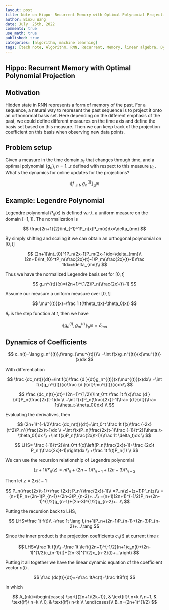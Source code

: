 ```yaml
---
layout: post
title: Note on Hippo- Recurrent Memory with Optimal Polynomial Projection
author: Binxu Wang
date: July  25th, 2022 
comments: true
use_math: true
published: true
categories: [algorithm, machine learning]
tags: [tech note, Algorithm, RNN, Recurrent, Memory, linear algebra, Dynamic System, Sequence Model]
---
```


## Hippo: Recurrent Memory with Optimal Polynomial Projection

## Motivation

Hidden state in RNN represents a form of memory of the past. For a sequence, a natural way to represent the past sequence is to project it onto an orthonormal basis set. Here depending on the different emphasis of the past, we could define different measures on the time axis and define the basis set based on this measure. Then we can keep track of the projection coefficient on this basis when observing new data points. 

## Problem setup

Given a measure in the time domain $\mu_t$ that changes through time, and a optimal polynomial $\{g_n\},n=1...t$ defined with respect to this measure $\mu_t$ . What's the dynamics for online updates for the projections?

$$
\lang f_{\leq t},g_n^{(t)}\rang_{\mu^{(t)}}
$$

## Example: Legendre Polynomial

Legendre polynomial $P_n(x)$ is defined w.r.t. a uniform measure on the domain $[-1,1]$. The normalization is 

$$
\frac{2n+1}{2}\int_{-1}^1P_n(x)P_m(x)dx=\delta_{mn}
$$

By simply shifting and scaling it we can obtain an orthogonal polynomial on $[0,t]$

$$
(2n+1)\int_{0}^1P_n(2x-1)P_m(2x-1)dx=\delta_{mn}\\
(2n+1)\int_{0}^tP_n(\frac{2x}{t}-1)P_m(\frac{2x}{t}-1)\frac 1tdx=\delta_{mn}\\
$$

Thus we have the normalized Legendre basis set for $[0,t]$

$$
g_n^{(t)}(x)=(2n+1)^{1/2}P_n(\frac{2x}{t}-1)
$$

Assume our measure a uniform measure over $[0,t]$

$$
\mu^{(t)}(x)=\frac 1 t(\theta_t(x)-\theta_0(x))
$$

$\theta_t$ is the step function at $t$, then we have 

$$
\lang g_n^{(t)},g_m^{(t)}\rang_{\mu^{(t)}}=\delta_{mn}
$$


## Dynamics of Coefficients

$$
c_n(t)=\lang g_n^{(t)},f\rang_{\mu^{(t)}}\\
=\int f(x)g_n^{(t)}(x)\mu^{(t)}(x)dx
$$

With differentiation 

$$
\frac {dc_n(t)}{dt}=\int f(x)\frac {d }{dt}g_n^{(t)}(x)\mu^{(t)}(x)dx\\
+\int f(x)g_n^{(t)}(x)\frac {d }{dt}\mu^{(t)}(x)dx\\
$$

$$
\frac {dc_n(t)}{dt}=(2n+1)^{1/2}[\int_0^t \frac 1t f(x)\frac {d }{dt}P_n(\frac{2x}t-1)dx \\
+\int f(x)P_n(\frac{2x}t-1)\frac {d }{dt}(\frac 1t(\theta_t-\theta_0))dx] \\
$$

Evaluating the derivatives, then 

$$
(2n+1)^{-1/2}\frac {dc_n(t)}{dt}=\int_0^t \frac 1t f(x)\frac {-2x}{t^2}P_n'(\frac{2x}t-1)dx \\
+\int f(x)P_n(\frac{2x}t-1)\frac {-1}{t^2}(\theta_t-\theta_0))dx \\
+\int f(x)P_n(\frac{2x}t-1)(\frac 1t \delta_t)dx \\
$$

$$
LHS=
\frac {-1}{t^2}\int_0^t f(x)\left(P_n(\frac{2x}t-1)+\frac {2x}t P_n'(\frac{2x}t-1)\right)dx \\
+\frac 1t f(t)P_n(1) \\
$$

We can use the recursion relationship of Legendre polynomial

$$
(z+1)P'_n(z)=nP_n+(2n-1)P_{n-1}+(2n-3)P_{n-2}
$$

Then let $z=2x/t-1$

$$
P_n(\frac{2x}t-1)+\frac {2x}t P_n'(\frac{2x}t-1)\\
=P_n(z)+(z+1)P'_n(z)\\
=(n+1)P_n+(2n-1)P_{n-1}+(2n-3)P_{n-2}+...\\
=(n+1)(2n+1)^{-1/2}P_n+(2n-1)^{1/2}g_{n-1}+(2n-3)^{1/2}g_{n-2}+...\\
$$

Putting the recursion back to LHS, 

$$
LHS=\frac 1t f(t)\\
-\frac 1t \lang f,(n+1)P_n+(2n-1)P_{n-1}+(2n-3)P_{n-2}+...\rang
$$

Since the inner product is the projection coefficients $c_n(t)$ at current time $t$ 

$$
LHS=\frac 1t f(t)\\
-\frac 1t \left((2n+1)^{-1/2}(n+1)c_n(t)+(2n-1)^{1/2}c_{n-1}(t)+(2n-3)^{1/2}c_{n-2}(t)+...\right)
$$

Putting it all together we have the linear dynamic equation of the coefficient vector $c(t)$ .

$$
\frac {dc(t)}{dt}=-\frac 1tAc(t)+\frac 1tBf(t)
$$

In which 

$$
A_{nk}=\begin{cases}
      \sqrt{(2n+1)(2k+1)}, & \text{if}\ n>k \\
      n+1, & \text{if}\ n=k \\
      0, & \text{if}\ n<k \\
    \end{cases}\\
 B_n=(2n+1)^{1/2}
$$
